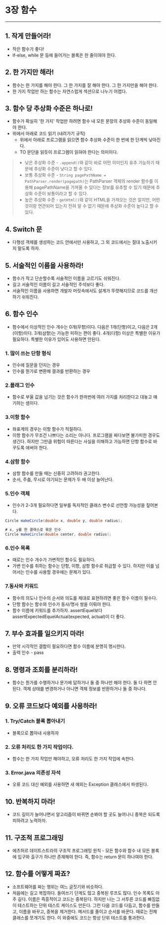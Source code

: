 # 3장 함수

---

## 1. 작게 만들어라!
- 작은 함수가 좋다!
- if-else, while 문 등에 들어가는 블록은 한 줄이여야 한다.
## 2. 한 가지만 해라!
- 함수는 한 가지를 해야 한다. 그 한 가지를 잘 해야 한다. 그 한 가지만을 해야 한다.
- 한 가지 작업만 하는 함수는 자연스럽게 섹션으로 나누기 어렵다.

## 3. 함수 당 추상화 수준은 하나로!
- 함수가 확실히 '한 가지' 작업만 하려면 함수 내 모든 문장의 추상화 수준이 동일해야 한다.
- 위에서 아래로 코드 읽기 (내려가기 규칙)
  - 위에서 아래로 프로그램을 읽으면 함수 추상화 수준이 한 번에 한 단계씩 낮아진다.
  - TO 문단을 읽듯이 프로그램이 읽혀야 한다는 의미이다.

>- 낮은 추상화 수준 - `.append()`와 같이 바로 어떤 의미인지 유추 가능하기 때문에 추상화 수준이 낮다고 할 수 있다.<br>
>- 보통 추상화 수준 - `String pagePathName = PathParser.render(pagepath)`는 PathParser 객체의 render 함수를 이용해 pagePathName을 가져올 수 있다는 정보를 유추할 수 있기 때문에 추상화 수준이 보통이라고 할 수 있다.<br>
>- 높은 추상화 수준 - `getHtml()`와 같이 HTML을 가져오는 것은 알지만, 어떤 것이랑 연관되어 있는지 전혀 알 수 없기 때문에 추상화 수준이 높다고 할 수 있다. 


## 4. Switch 문
- 다형성 객체를 생성하는 코드 안에서만 사용하고, 그 외 코드에서는 절대 노출시키지 말도록 하자.

## 5. 서술적인 이름을 사용하라!
- 함수가 작고 단순할수록 서술적인 이름을 고르기도 쉬워진다.
- 길고 서술적인 이름이 길고 서술적인 주석보다 좋다.
- 서술적인 이름을 사용하면 개발자 머릿속에서도 설계가 뚜렷해지므로 코드를 개선하기 쉬워진다.

## 6. 함수 인수
- 함수에서 이상적인 인수 개수는 0개(무항)이다. 다음은 1개(단항)이고, 다음은 2개(이항)이다. 3개(삼항)는 가능한 피하는 편이 좋다. 4개(다항) 이상은 특별한 이유가 필요하다. 특별한 이유가 있어도 사용하면 안된다.

### 1. 많이 쓰는 단항 형식
- 인수에 질문을 던지는 경우
- 인수를 뭔가로 변환해 결과를 반환하는 경우

### 2.플래그 인수
- 함수로 부울 값을 넘기는 것은 함수가 한꺼번에 여러 가지를 처리한다고 대놓고 얘기하는 셈이다.

### 3.이항 함수
- 좌표계의 경우는 이항 함수가 적절하다.
- 이항 함수가 무조건 나쁘다는 소리는 아니다. 프로그램을 짜다보면 불가피한 경우도 생긴다. 하지만 그만큼 위험이 따른다는 사실을 이해하고 가능하면 단항 함수로 바꾸도록 애써야 한다.

### 4.삼항 함수
- 삼항 함수를 만들 때는 신중히 고려하라 권고한다.
- 순서, 주춤, 무시로 야기되는 문제가 두 배 이상 늘어난다.

### 5.인수 객체
- 인수가 2-3개 필요하다면 일부를 독자적인 클래스 변수로 선언할 가능성을 짚어본다.

```java
Circle makeCircle(double x, double y, double radius);

# x, y를 한 클래스로 묶은 인수
Circle makeCircle(double center, double radius);
```

### 6.인수 목록
- 때로는 인수 개수가 가변적인 함수도 필요하다.
- 가변 인수를 취하는 함수는 단항, 이항, 삼항 함수로 취급할 수 있다. 하지만 이를 넘어서는 인수를 사용할 경우에는 문제가 있다.

### 7.동사와 키워드
- 함수의 의도나 인수의 순서와 의도를 제대로 표현하려면 좋은 함수 이름이 필수다.
- 단항 함수는 함수와 인수가 동사/명사 쌍을 이뤄야 한다.
- 함수 이름에 키워드를 추가하자. assertEquel보다 assertExpectedEquelActual(expected, actual)이 더 좋다.



## 7. 부수 효과를 일으키지 마라!
- 만약 시각적인 결합이 필요하다면 함수 이름에 분명히 명시한다.
- 출력 인수 - pass

## 8. 명령과 조회를 분리하라!
- 함수는 뭔가를 수행하거나 문가에 답하거나 둘 중 하나만 해야 한다. 둘 다 하면 안 된다. 객체 상태를 변경하거나 아니면 객체 정보를 반환하거나 둘 중 하나다.

## 9. 오류 코드보다 예외를 사용하라!
### 1. Try/Catch 블록 뽑아내기
- 블록으로 뽑아내 사용하자

### 2. 오류 처리도 한 가지 작업이다.
- 함수는 한 가지 작업만 해야하고, 오류 처리도 한 가지 작업에 속한다.

### 3. Error.java 의존성 자석
- 오류 코드 대신 예외를 사용하면 새 예외는 Exception 클래스에서 파생된다.

## 10. 반복하지 마라!
- 코드 길이가 늘어나면서 알고리즘이 바뀌면 손봐야 할 곳도 늘어나니 중복은 되도록 피하려고 노력하자.

## 11. 구조적 프로그래밍
- 에츠허르 데이트스트라의 구조적 프로그래밍 원칙 - 모든 함수와 함수 내 모든 블록에 입구와 출구가 하나만 존재해야 한다. 즉, 함수는 return 문이 하나여야 한다.

## 12. 함수를 어떻게 짜죠?
- 소프트웨어를 짜는 행위는 여느 글짓기와 비슷하다.
- 처음에는 길고 복잡하다. 들여쓰기 단계도 많고 중복된 루프도 많다. 인수 목록도 아주 길다. 이름은 즉흥적이고 코드는 중복된다. 하지만 나는 그 서투른 코드를 빠짐없이 테스트하는 단위 테스트 케이스도 만든다. 그런 다음 코드를 다듬고, 함수를 만들고, 이름을 바꾸고, 중복을 제거한다. 메서드를 줄이고 순서를 바꾼다. 때로는 전체 클래스를 쪼개기도 한다. 이 와중에도 코드는 항상 단위 테스트를 통과한다.

